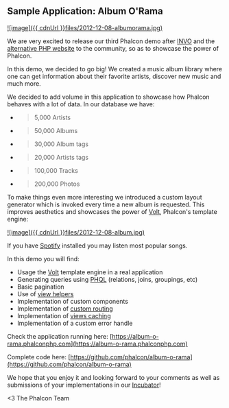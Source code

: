 ## Sample Application: Album O'Rama

[![image]({{ cdnUrl }}files/2012-12-08-albumorama.jpg)](http://album-o-rama.phalconphp.com)

We are very excited to release our third Phalcon demo after [INVO](/post/invo-a-sample-application) and the [alternative PHP website](/post/sample-application-php-alternative-site) to the community, so as to showcase the power of Phalcon.

In this demo, we decided to go big! We created a music album library where one can get information about their favorite artists, discover new music and much more.

We decided to add volume in this application to showcase how Phalcon behaves with a lot of data. In our database we have:

- > 5,000 Artists
- > 50,000 Albums
- > 30,000 Album tags
- > 20,000 Artists tags
- > 100,000 Tracks
- > 200,000 Photos

To make things even more interesting we introduced a custom layout generator which is invoked every time a new album is requested. This improves aesthetics and showcases the power of [Volt](https://docs.phalconphp.com/en/latest/reference/volt.html), Phalcon's template engine:

[![image]({{ cdnUrl }}files/2012-12-08-album.jpg)](http://album-o-rama.phalconphp.com/album/155/Battle+Born)

If you have [Spotify](http://spotify.com/) installed you may listen most popular songs.

In this demo you will find:

- Usage the [Volt](https://docs.phalconphp.com/en/latest/reference/volt.html) template engine in a real application
- Generating queries using [PHQL](https://docs.phalconphp.com/en/latest/reference/phql.html) (relations, joins, groupings, etc)
- Basic pagination
- Use of [view helpers](https://docs.phalconphp.com/en/latest/reference/tags.html)
- Implementation of custom components
- Implementation of [custom routing](https://docs.phalconphp.com/en/latest/reference/routing.html)
- Implementation of [views caching](https://docs.phalconphp.com/en/latest/reference/views.html#caching-view-fragments)
- Implementation of a custom error handle

Check the application running here: [https://album-o-rama.phalconphp.com](https://album-o-rama.phalconphp.com)

Complete code here: [https://github.com/phalcon/album-o-rama](https://github.com/phalcon/album-o-rama)

We hope that you enjoy it and looking forward to your comments as well as submissions of your implementations in our [Incubator](https://github.com/phalcon/incubator)!


<3 The Phalcon Team
